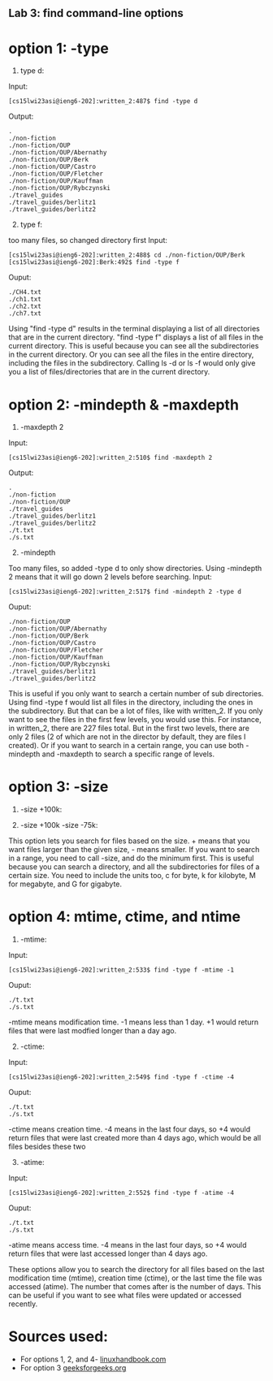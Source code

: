 ## Lab 3: find command-line options

# option 1: -type

1) type d:

Input:
```
[cs15lwi23asi@ieng6-202]:written_2:487$ find -type d
```
Output:
```
.
./non-fiction
./non-fiction/OUP
./non-fiction/OUP/Abernathy
./non-fiction/OUP/Berk
./non-fiction/OUP/Castro
./non-fiction/OUP/Fletcher
./non-fiction/OUP/Kauffman
./non-fiction/OUP/Rybczynski
./travel_guides
./travel_guides/berlitz1
./travel_guides/berlitz2
```

2) type f:

too many files, so changed directory first
Input:
```
[cs15lwi23asi@ieng6-202]:written_2:488$ cd ./non-fiction/OUP/Berk
[cs15lwi23asi@ieng6-202]:Berk:492$ find -type f
```
Ouput:
```
./CH4.txt
./ch1.txt
./ch2.txt
./ch7.txt
```

Using "find -type d" results in the terminal displaying a list of all directories that are in the current directory. 
"find -type f" displays a list of all files in the current directory. This is useful because you can see all the subdirectories in the current directory. 
Or you can see all the files in the entire directory, including the files in the subdirectory. Calling ls -d or ls -f would only give you a list of files/directories
that are in the current directory.

# option 2: -mindepth & -maxdepth

1) -maxdepth 2

Input:
```
[cs15lwi23asi@ieng6-202]:written_2:510$ find -maxdepth 2
```
Output:
```
.
./non-fiction
./non-fiction/OUP
./travel_guides
./travel_guides/berlitz1
./travel_guides/berlitz2
./t.txt
./s.txt
```
2) -mindepth 

Too many files, so added -type d to only show directories. Using -mindepth 2 means that it will go down 2 levels before searching.
Input:
```
[cs15lwi23asi@ieng6-202]:written_2:517$ find -mindepth 2 -type d
```
Ouput:
```
./non-fiction/OUP
./non-fiction/OUP/Abernathy
./non-fiction/OUP/Berk
./non-fiction/OUP/Castro
./non-fiction/OUP/Fletcher
./non-fiction/OUP/Kauffman
./non-fiction/OUP/Rybczynski
./travel_guides/berlitz1
./travel_guides/berlitz2
````

This is useful if you only want to search a certain number of sub directories. Using find -type f would list all files in the directory, including the ones in the
subdirectory. But that can be a lot of files, like with written_2. If you only want to see the files in the first few levels, you would use this. For instance,
in written_2, there are 227 files total. But in the first two levels, there are only 2 files (2 of which are not in the director by default, they are files I created). Or if you want to search in a certain range, you can use both -mindepth and -maxdepth to search a specific range of levels.

# option 3: -size

1) -size +100k:

2) -size +100k -size -75k:

This option lets you search for files based on the size. + means that you want files larger than the given size, - means smaller. 
If you want to search in a range, you need to call -size, and do the minimum first. This is useful because you can search a directory, 
and all the subdirectories for files of a certain size. You need to include the units too, c for byte, k for kilobyte, M for megabyte, and G for gigabyte.

# option 4: mtime, ctime, and ntime

1) -mtime:

Input:
```
[cs15lwi23asi@ieng6-202]:written_2:533$ find -type f -mtime -1   
```
Ouput:
```
./t.txt
./s.txt
```

-mtime means modification time. -1 means less than 1 day. +1 would return files that were last modfied longer than a day ago.

2) -ctime:

Input:
```
[cs15lwi23asi@ieng6-202]:written_2:549$ find -type f -ctime -4 
```
Ouput:
```
./t.txt
./s.txt
```

-ctime means creation time. -4 means in the last four days, so +4 would return files that were last created more than 4 days ago, which would be all files besides these two

3) -atime:

Input:
```
[cs15lwi23asi@ieng6-202]:written_2:552$ find -type f -atime -4
```
Ouput:
```
./t.txt
./s.txt
```

-atime means access time. -4 means in the last four days, so +4 would return files that were last accessed longer than 4 days ago.

These options allow you to search the directory for all files based on the last modification time (mtime), creation time (ctime), or the last time the 
file was accessed (atime). The number that comes after is the number of days. This can be useful if you want to see what files were updated or accessed recently.



# Sources used: 
* For options 1, 2, and 4- [linuxhandbook.com](https://linuxhandbook.com/find-command-examples/)
* For option 3 [geeksforgeeks.org](https://www.geeksforgeeks.org/mindepth-maxdepth-linux-find-command-limiting-search-specific-directory/)
